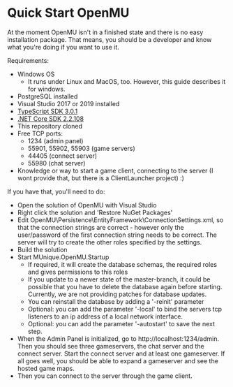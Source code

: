 # Quick Start OpenMU

At the moment OpenMU isn't in a finished state and there is no easy installation package.
That means, you should be a developer and know what you're doing if you want to use it.


Requirements:
* Windows OS
  * It runs under Linux and MacOS, too. However, this guide describes it for windows.
* PostgreSQL installed
* Visual Studio 2017 or 2019 installed
* [TypeScript SDK 3.0.1](https://www.microsoft.com/en-US/download/details.aspx?id=55258)
* [.NET Core SDK 2.2.108](https://www.microsoft.com/net/download/dotnet-core/2.2)
* This repository cloned
* Free TCP ports:
  * 1234 (admin panel)
  * 55901, 55902, 55903 (game servers)
  * 44405 (connect server)
  * 55980 (chat server)
* Knowledge or way to start a game client, connecting to the server (I wont provide that, but there is a ClientLauncher project) :)

If you have that, you'll need to do:
* Open the solution of OpenMU with Visual Studio
* Right click the solution and 'Restore NuGet Packages'
* Edit OpenMU\Persistence\EntityFramework\ConnectionSettings.xml, so that the connection strings are correct - however only the user/password of the first connection string needs to be correct. The server will try to create the other roles specified by the settings.
* Build the solution 
* Start MUnique.OpenMU.Startup
  * If required, it will create the database schemas, the required roles and gives permissions to this roles
  * If you update to a newer state of the master-branch, it could be possible that you have to delete the database again before starting. Currently, we are not providing patches for database updates.
  * You can reinstall the database by adding a '-reinit' parameter
  * Optional: you can add the parameter '-local' to bind the servers tcp listeners to an ip address of a local network interface.
  * Optional: you can add the parameter '-autostart' to save the next step.
* When the Admin Panel is initialized, go to http://localhost:1234/admin. Then you should see three gameservers,
the chat server and the connect server. Start the connect server and at least one gameserver.
If all goes well, you should be able to expand a gameserver and see the hosted game maps.
* Then you can connect to the server through the game client.